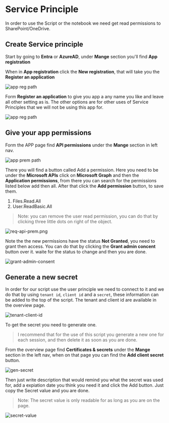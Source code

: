 # Service Principle 

In order to use the Script or the notebook we need get read permissions to SharePoint/OneDrive.

## Create Service principle

Start by going to **Entra** or **AzureAD**, under **Mange** section you'll find **App registration** 

When in **App registration** click the **New registration**, that will take you the **Register an application** 

![app reg path](./assets/app-reg-path.png)

Form **Register an application** to give you app a any name you like and leave all other setting as is. The other options are for other uses of Service Principles that we will not be using this app for.

![app reg path](./assets/app-reg-form.png)

## Give your app permissions

Form the APP page find **API permissions** under the **Mange** section in left nav.

![app prem path](./assets/app-prem-path.png)

There you will find a button called Add a permission. Here you need to be under the **Microsoft APIs** click on **Microsoft Graph** and then the **Application permissions**, from there you can search for the permissions listed below add then all.
After that click the **Add permission** button, to save them.

1. Files.Read.All
2. User.ReadBasic.All

> Note: you can remove the user read permission, you can do that by clicking three little dots on right of the object.

![req-api-prem.png](./assets/req-api-prem.png)

Note the the new permissions have the status **Not Granted**, you need to grant then access. You can do that by clicking the **Grant admin concent** button over it. waite for the status to change and then you are done.

![grant-admin-consent](./assets/grant-admin-consent.png)


## Generate a new secret

In order for our script use the user principle we need to connect to it and we do that by using `tenant id`, `client id` and a `secret`, these information can be added to the top of the script. The tenant and client id are available in the overview page.

![tenant-client-id](./assets/tenant-client-id.png)

To get the secret you need to generate one.

> I recommend that for the use of this script you generate a new one for each session, and then delete it as soon as you are done.

From the overview page find **Certificates & secrets** under the **Mange** section in the left nav, when on that page you can find the **Add client secret** button.

![gen-secret](./assets/gen-secret.png)

Then just write description that would remind you what the secret was used for, add a expiation date you think you need it and click the Add button. Just copy the Secret value and you are done.

> Note: The secret value is only readable for as long as you are on the page.

![secret-value](./assets/secret-value.png)

